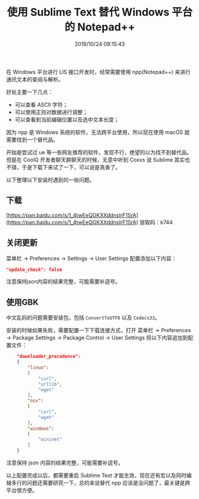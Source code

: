 ﻿---
title: "使用 Sublime Text 替代 Windows 平台的 Notepad++"
date: "2019/10/24 09:15:43"
updated: "2020/02/11 13:16:54"
permalink: "replacing-the-npp-of-the-windows-platform-with-sublime-text/"
tags:
 - IDE
categories:
 - [操作系统, MacOS]
---

在 Windows 平台进行 LIS 接口开发时，经常需要使用 npp(Notepad++) 来进行通讯文本的查阅与解析。

好处主要一下几点：
+ 可以查看 ASCII 字符；
+ 可以使用正则对数据进行调整；
+ 可以查看到当前编辑位置以及选中文本长度；

因为 npp 是 Windows 系统的软件，无法跨平台使用，所以现在使用 macOS 就需要找到一个替代品。

开始是尝试过 ue 等一些网友推荐的软件，发现不行，绝望的以为找不到替代品。但是在 CoolQ 开发者聊天群聊天的时候，无意中听到 Coxxs 说 Sublime 其实也不错，于是下载下来试了一下，可以说是真香了。

以下整理以下安装时遇到的一些问题。

## 下载

[https://pan.baidu.com/s/1_4twEeQGKXXddnsIrF1SrA](https://pan.baidu.com/s/1_4twEeQGKXXddnsIrF1SrA) 提取码：k744

## 关闭更新

菜单栏 -> Preferences -> Settings -> User Settings 配置添加以下内容：

```json
"update_check": false
```

注意保持json内容的结果完整，可能需要补逗号。

## 使用GBK

中文乱码的问题需要安装包，包括 `ConvertToUTF8` 以及 `Codecs33`。

安装的时候如果失败，需要配置一下下载连接方式，打开 菜单栏 -> Preferences -> Package Settings -> Package Control -> User Settings 将以下内容追加到配置文件：

```json
    "downloader_precedence":
    {
        "linux":
        [
            "curl",
            "urllib",
            "wget"
        ],
        "osx":
        [
            "curl",
            "wget"
        ],
        "windows":
        [
            "wininet"
        ]
    }
```

注意保持 json 内容的结果完整，可能需要补逗号。

以上配置完成以后，都需要重启 Sublime Text 才能生效，现在还有宏以及同时编辑多行的问题还需要研究一下，总的来说替代 npp 应该是没问题了，最关键是跨平台很方便。
